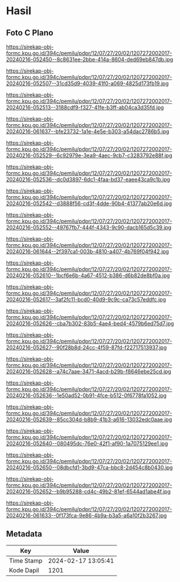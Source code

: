 # Hasil

## Foto C Plano

https://sirekap-obj-formc.kpu.go.id/394c/pemilu/pdpr/12/07/27/20/02/1207272002017-20240216-052450--8c8631ee-2bbe-414a-8604-ded69eb847db.jpg

https://sirekap-obj-formc.kpu.go.id/394c/pemilu/pdpr/12/07/27/20/02/1207272002017-20240216-052507--31cd35d9-4039-41f0-a069-4825d173fb19.jpg

https://sirekap-obj-formc.kpu.go.id/394c/pemilu/pdpr/12/07/27/20/02/1207272002017-20240216-052513--3188cdf9-f327-41fe-b3ff-ab04ca3d35fd.jpg

https://sirekap-obj-formc.kpu.go.id/394c/pemilu/pdpr/12/07/27/20/02/1207272002017-20240216-061637--bfe23732-1a1e-4e5e-b303-a54dac2786b5.jpg

https://sirekap-obj-formc.kpu.go.id/394c/pemilu/pdpr/12/07/27/20/02/1207272002017-20240216-052529--6c92979e-3ea9-4aec-9cb7-c3283792e88f.jpg

https://sirekap-obj-formc.kpu.go.id/394c/pemilu/pdpr/12/07/27/20/02/1207272002017-20240216-052536--dc0d3897-6dc1-4faa-bd37-eaee43ca9c1b.jpg

https://sirekap-obj-formc.kpu.go.id/394c/pemilu/pdpr/12/07/27/20/02/1207272002017-20240216-052542--d3888f56-cd3f-4dde-90b4-41377ab20e6d.jpg

https://sirekap-obj-formc.kpu.go.id/394c/pemilu/pdpr/12/07/27/20/02/1207272002017-20240216-052552--49767fb7-444f-4343-9c90-dacb165d5c39.jpg

https://sirekap-obj-formc.kpu.go.id/394c/pemilu/pdpr/12/07/27/20/02/1207272002017-20240216-061644--2f397ca1-003b-4810-a407-4b769f04f942.jpg

https://sirekap-obj-formc.kpu.go.id/394c/pemilu/pdpr/12/07/27/20/02/1207272002017-20240216-052610--1bcf6e6b-4a67-4512-b386-d6b82de8bf0a.jpg

https://sirekap-obj-formc.kpu.go.id/394c/pemilu/pdpr/12/07/27/20/02/1207272002017-20240216-052617--3af2fc11-bcd0-40d9-9c9c-ca73c57eddfc.jpg

https://sirekap-obj-formc.kpu.go.id/394c/pemilu/pdpr/12/07/27/20/02/1207272002017-20240216-052626--cba7b302-83b5-4ae4-bed4-4579b6ed75d7.jpg

https://sirekap-obj-formc.kpu.go.id/394c/pemilu/pdpr/12/07/27/20/02/1207272002017-20240216-052627--90f28b8d-24cc-4f59-87fd-f22717513937.jpg

https://sirekap-obj-formc.kpu.go.id/394c/pemilu/pdpr/12/07/27/20/02/1207272002017-20240216-052628--a74c7aae-3471-4acd-b29b-f8646ebe25cd.jpg

https://sirekap-obj-formc.kpu.go.id/394c/pemilu/pdpr/12/07/27/20/02/1207272002017-20240216-052636--1e50ad52-0b91-4fce-b512-0f6778fa1052.jpg

https://sirekap-obj-formc.kpu.go.id/394c/pemilu/pdpr/12/07/27/20/02/1207272002017-20240216-052639--85cc304d-b8b9-41b3-a616-13032edc0aae.jpg

https://sirekap-obj-formc.kpu.go.id/394c/pemilu/pdpr/12/07/27/20/02/1207272002017-20240216-052640--080495dc-76e0-42f1-af90-1a7075129ee1.jpg

https://sirekap-obj-formc.kpu.go.id/394c/pemilu/pdpr/12/07/27/20/02/1207272002017-20240216-052650--08dbcfd1-3bd9-47ca-bbc8-2d454c8b0430.jpg

https://sirekap-obj-formc.kpu.go.id/394c/pemilu/pdpr/12/07/27/20/02/1207272002017-20240216-052652--b9b95288-cd4c-49b2-81ef-6544ad1abe4f.jpg

https://sirekap-obj-formc.kpu.go.id/394c/pemilu/pdpr/12/07/27/20/02/1207272002017-20240216-061633--0f173fca-9e86-4b9a-b3a5-a6a10f2b3267.jpg


## Metadata

| Key        | Value               |
| ---------- | ------------------- |
| Time Stamp | 2024-02-17 13:05:41 |
| Kode Dapil | 1201                |



